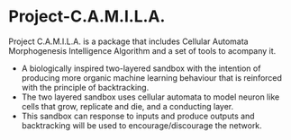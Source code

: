 # Project-C.A.M.I.L.A.
Project C.A.M.I.L.A. is a package that includes Cellular Automata Morphogenesis Intelligence Algorithm and a set of tools to acompany it. 


-	A biologically inspired two-layered sandbox with the intention of producing more organic machine learning behaviour that is reinforced with the principle of backtracking.
-	The two layered sandbox uses cellular automata to model neuron like cells that grow, replicate and die, and a conducting layer.
-	This sandbox can response to inputs and produce outputs and backtracking will be used to encourage/discourage the network.
